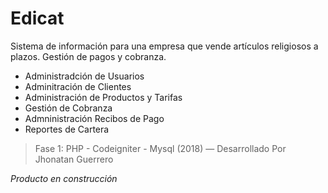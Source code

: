 # Edicat

Sistema de información para una empresa que vende artículos religiosos a plazos. Gestión de pagos y cobranza.

- Administradción de Usuarios
- Adminitración de Clientes
- Administración de Productos y Tarifas
- Gestión de Cobranza 
- Admninistración Recibos de Pago
- Reportes de Cartera 


>Fase 1: PHP - Codeigniter - Mysql (2018)  — Desarrollado Por Jhonatan Guerrero

*Producto en construcción*
